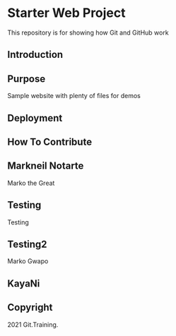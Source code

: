 # Starter Web Project

This repository is for showing how Git and GitHub work

## Introduction

## Purpose

Sample website with plenty of files for demos

## Deployment

## How To Contribute

## Markneil Notarte
Marko the Great

## Testing
Testing

## Testing2
Marko Gwapo

## KayaNi

## Copyright

2021 Git.Training.